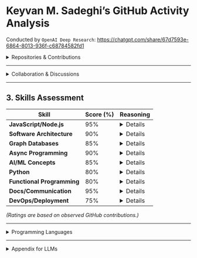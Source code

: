 # Keyvan M. Sadeghi’s GitHub Activity Analysis

Conducted by `OpenAI Deep Research`:
https://chatgpt.com/share/67d7593e-6864-8013-936f-c68784582fd1

<details>
  <summary>Repositories & Contributions</summary>

**Overview:** Keyvan M. Sadeghi ([GitHub Profile](https://github.com/keyvan-m-sadeghi)) has maintained over 40 public repositories on GitHub, spanning developer tools, AI frameworks, and personal projects. He also contributed significant code to external projects (e.g., [OpenCog](https://github.com/opencog/opencog), [Koa-Neo4j](https://github.com/keyvan-m-sadeghi/koa-neo4j), [Agenda](https://github.com/agenda/agenda-rest)) as early as 2012. Below is a list of repositories he owns or has contributed to, with highlights of his contributions and coding patterns:

- **Koa-Neo4j** – A Node.js framework for rapid REST APIs on Neo4j. *Role:* Creator/maintainer. Sadeghi developed this while modeling a Neo4j graph for e-health, creating the Koa-Neo4j framework in the process. He authored key components (e.g., the “why graph DB” docs and core logic) and published it on [npm](https://www.npmjs.com/package/koa-neo4j). *Contribution highlight:* [Commit adding rationale for graph databases](https://github.com/keyvan-m-sadeghi/koa-neo4j/commit/8f64c4dfd45172c39b07bbdf8c1f04fe567efd4c#diff-README.md-L19-L22) shows his clarity in documentation. This project reflects his focus on **JavaScript**, **Node.js**, and **Graph Databases**.

- **Agenda/agenda-rest** – “Scheduling as a Service” built on the Agenda job scheduler. *Role:* Author and maintainer. Sadeghi is listed as the package author ([commit](https://github.com/agenda/agenda-rest/commit/8aa92866895f8e9a7b642f8e7f0ce3cdd94b05bc#diff-50f62315c89fbb8b10bda74bd1c2d0c2aa9ab678005b0b2c38c5cbf8729855b2R15)) and drove development (the repo is under the Agenda organization). He set up the CLI, Docker integration, and wrote thorough documentation. *Contribution highlight:* The **package.json** identifies him as author. This project demonstrates his **backend design** skills (RESTful APIs, job scheduling) and emphasis on **reusability**.

- **OpenCog** – A framework for Artificial General Intelligence. *Role:* Core contributor. Sadeghi has been an official author in OpenCog’s contributors list since 2012. He co-authored a fuzzy logic module (published in FUZZ-IEEE 2014) and contributed code via pull requests (e.g., [PR “blending” merged ~12 years ago](https://github.com/opencog/opencog/commit/90e5717)). *Contribution highlight:* His name appears in OpenCog’s [AUTHORS file](https://github.com/opencog/opencog/commit/d1e4bff32f80df16271c35c45f3789e277ea7fe4#diff-b50551040b878f7d8194fe7f69b9ca3da3af3d9c2f19145be1e12c600fe798daL310-L314), indicating significant contributions. This work highlights his background in **AI** and **C++/Scheme** coding for AGI.

- **Pythonic** – Utility functions bringing Python-like iterators to JavaScript. *Role:* Creator. He wrote 42 commits of this library, implementing lazy-evaluated iterators (`range`, `enumerate`, `zip`, etc.) with Python semantics. *Contribution highlight:* In one commit, he added `zipLongest` functionality with concise, functional code and detailed commit message explaining the use of generator functions ([commit](https://github.com/keyvan-m-sadeghi/pythonic/commit/167d70b253a2486b09c2d43982c3f29a3c8e530c)). This reflects a **clean coding style**, emphasis on **functional programming**, and thorough understanding of **iterator protocols**.

- **Nancy** – A 70-line functional implementation of JavaScript Promises. *Role:* Creator. Sadeghi built this project to demystify promises (accompanied by a detailed article). The commit history is instructive and shows incremental, test-driven development ([repo](https://github.com/keyvan-m-sadeghi/nancy)). *Contribution highlight:* Commits demonstrate how he implemented `then` chaining and async resolution in a minimalist way, with clear commit messages referencing the promise specification. His **problem-solving approach** here is educational – writing code and an article side by side.

- **Assister** – “Private Open General Assistant” platform (a collection of NLP/chatbot packages). *Role:* Co-founder & lead developer. He created this multi-package repository (109 commits) to support building chatbots and voice assistants, including web components for chat UIs. *Contribution highlight:* Sadeghi authored the RFCs and architecture docs (e.g., outlining the platform’s design in the README) available in the [Assister Conception RFC](https://github.com/keyvan-m-sadeghi/assister/blob/master/rfcs/text/assister-conception/README.md). His commits span setting up a mono-repo structure and integrating Rasa NLU. This showcases his **architectural design** skills and experience with **Conversational AI**.

- **Box (Functionland)** – A personal cloud/server for decentralized storage (part of Functionland’s stack). *Role:* Co-founder & architect. Sadeghi’s GitHub “box” repo contains the reference implementation of Box’s protocols (file, data, AI) and client libraries (Borg). He authored design docs (e.g., explaining the motivation for personal servers vs. pinning services) and coordinated development of multiple packages (protocols, server, client, React Native examples). *Contribution highlight:* His writing in the `README.md` (Motivation and Architecture sections) is thorough and visionary. Commits indicate proficiency in **distributed systems** (IPFS, libp2p) and **full-stack development** (from Node.js backend to React Native clients). A good reference is his [architecture commit](https://github.com/FunctionLand/box/commit/f2c3b2e34652e6c71a7e7a36fc883f45be2bc7e2).

- **Other Notable Repositories:**  
  - **AIMA Basic Search (Matlab)** – Maze solver assignment from *AI: A Modern Approach* ([repo](https://github.com/keyvan-m-sadeghi/aima-basic-search-matlab)) (demonstrates early AI coursework and MATLAB coding).  
  - **Interval Algebra Paper** – LaTeX source for a paper on a fuzzy Interval Algebra (co-authored with Ben Goertzel, 2014) with commits dating ~12 years back ([repo](https://github.com/keyvan-m-sadeghi/interval-algebra-paper)). Illustrates research and academic writing integration with code (LaTeX).  
  - **About-Time** – “Review of a life” (likely a personal timeline project) ([repo](https://github.com/keyvan-m-sadeghi/about-time)).  
  - **Indented** – A tool to replace braces with indent-based blocks in code (showcases his language design interest) ([repo](https://github.com/keyvan-m-sadeghi/indented)).  
  - **Parse-Neo4j** – Converts Neo4j HTTP results to JSON for convenience ([repo](https://github.com/keyvan-m-sadeghi/parse-neo4j)); see [initial commit](https://github.com/keyvan-m-sadeghi/parse-neo4j/commit/a7e8e75).  
  - **Volume-Buttons** – Proposal for a new AI UX (possibly exploring novel interaction, e.g., using hardware buttons for AI input) ([repo](https://github.com/keyvan-m-sadeghi/volume-buttons)).  
  - **Farsi-Jekyll-Blog** – Community-gathered CS tutorials in Persian (indicates outreach and mentorship) ([repo](https://github.com/keyvan-m-sadeghi/farsi-jekyll-blog)).  
  - **Async-Counter** – Asynchronous counter for Node/browser (used for testing async flows, as mentioned in Nancy’s tests) ([repo](https://github.com/keyvan-m-sadeghi/async-counter)).  
  - **Console-Read-Write** – Utilities for Node.js console I/O (simplifies interactive CLI apps) ([repo](https://github.com/keyvan-m-sadeghi/console-read-write)).  
  - **Babel Plugin (util.promisify)** – Babel transform for Node <8 util.promisify ([repo](https://github.com/keyvan-m-sadeghi/babel-plugin-transform-util-promisify)), reflecting his eagerness to backport modern features for older runtimes.  
  - **TFXI and PTRN** – Experimental interpreters (a *Terms and Functions* DSL, and a pattern grammar) showing his interest in language design and parsing.  
  - **Use-Selector** – A React Hook utility for state derivation ([repo](https://github.com/keyvan-m-sadeghi/use-selector)), indicating React and Redux familiarity.  
  - *(Plus others)*: He has additional small packages and experimental repos (e.g., **assisterjs**, **asst** alias packages, **repin** tool, etc.), reflecting a broad exploratory coding practice.

Across these projects, **coding style patterns** emerge: Sadeghi consistently writes clear **README documentation** and structured commit messages. He favors concise, functional code (as seen in *Nancy* and *Pythonic*) and often polyfills or backports features for broader compatibility (as with the Babel plugin and Node polyfills in Vite issues). Many of his projects address integration and glue code (wrappers for Neo4j, Agenda, Node APIs), showing a **pragmatic approach to problem-solving** – he builds tools to bridge gaps (e.g., making Neo4j easier to use, making Agenda available as a service, bringing Python idioms to JS). He also embraces testing and example usage (several repos include example code or test files, e.g., Pythonic’s `test.js`, Nancy’s usage of asyncCounter). His technology preferences skew toward **JavaScript/Node.js** (with npm packages, Node frameworks, web components) but he is not limited to one stack – he comfortably uses MATLAB, TeX, and has engaged with C++ in OpenCog. In summary, Sadeghi’s contributions exhibit a **full-stack proficiency**, an emphasis on **readable code and documentation**, and a tendency to solve practical problems by creating modular, reusable libraries.
</details>

---

<details>
  <summary>Collaboration & Discussions</summary>

Beyond code commits, Keyvan M. Sadeghi is an active collaborator on GitHub. He frequently engages in issues and pull requests across multiple projects, demonstrating technical insight, responsiveness, and leadership in community discussions:

- **Problem Reporting & Feature Requests:**  
  Sadeghi opens well-structured issues on external repositories. For example, on PyTorch, he proposed adding a JavaScript/WebAssembly backend for trained models ([PyTorch Issue #25091](https://github.com/pytorch/pytorch/issues/25091)). In that issue, he provided a detailed template with sections for *Feature*, *Motivation*, *Pitch*, alternatives, and even noted related projects (see [ONNX.js](https://github.com/onnx/onnx-js) and Rust/WASM considerations). This structured approach earned positive reactions from many users. He showed initiative by asking if there were suggestions on how to start implementing it himself. Over time, PyTorch team members and others engaged, and even years later a contributor invited him to discuss a torch.js proposal, indicating his feature request had lasting impact. Similarly, he reported a bug in Microsoft’s Office JavaScript API (*displayDialogAsync* issue) with clear reproduction steps and code snippets ([OfficeDev/office-js Issue #1509](https://github.com/OfficeDev/office-js/issues/1509)). He included expected vs. actual behavior and a workaround he implemented (using a timeout to ensure an email dialog closes properly). Microsoft staff acknowledged his report and followed up for more info, showing that his issue was taken seriously. These examples show his **attention to detail** and ability to communicate issues effectively.

- **Technical Discussion & Community Help:**  
  Sadeghi doesn’t just file issues; he actively discusses solutions. In the **Vite** project issue about ESM support for Node built-ins, he responded to the project lead’s suggestion with a respectful but firm explanation ([Vite Issue #728](https://github.com/vitejs/vite/issues/728)). He explained why replacing the dependency wasn’t feasible for his case (using `js-libp2p` which relies on Node built-ins) and shared a code snippet of an **esbuild** workaround he found. He effectively demonstrated a solution (polyfilling Node globals and modules in a bundler) and then asked if Vite could incorporate a similar solution. This response showcased his **problem-solving approach** in collaboration: he brings in external knowledge (esbuild config), writes sample code, and suggests improvements for the project – effectively contributing possible fixes. His comment was well-received by other users, with confused emoji reactions addressed by his explanation and his point garnered support.

- **Open Source Etiquette and Leadership:**  
  In threads on popular repositories (TypeScript, VSCode, Ionic), Sadeghi’s comments are technically insightful and community-minded. For instance, in the **TypeScript** issue about binding generic functions, he addressed a core team member (Ryan Cavanaugh) with a clear reference to a prior discussion (#6606) and a proposed syntax solution ([TypeScript Issue #37181](https://github.com/microsoft/TypeScript/issues/37181)). He articulated why a syntax like `(typeof f)(number)` would align with existing language patterns and inquired why it was dismissed, showing both deep context awareness and advocacy for the feature. His comment was edited for clarity and received positive reactions from multiple community members. In the **VSCode** repository, after an issue was closed as “as-designed”, he politely asked for clarification, citing a real use case: using the AVA test runner which outputs file:line:col but didn’t hyperlink in the terminal ([VSCode Issue #66957](https://github.com/microsoft/vscode/issues/66957)). He even included a screenshot to illustrate his point. A maintainer responded explaining why the behavior occurred. Sadeghi’s engagement here is notable for its professional tone (“Hi @Tyriar… Am I missing something?”) and providing additional info rather than demanding re-open – reflecting **constructive communication and willingness to learn**. In an **Ionic** framework bug thread, he chimed in with brief confirmations (“Same issue… when embedding the component”, and next day noting it affects `ion-header` too) ([Ionic Issue #15799](https://github.com/ionic-team/ionic-framework/issues/15799)). This helped confirm the bug’s impact on multiple scenarios. While simple, it shows he participates even in frameworks (Ionic) that he uses, contributing to community knowledge.

- **Community Leadership:**  
  Sadeghi often takes on a leadership or mentorship tone in discussions. On OpenCog’s mailing list, for example, he suggested reorganizing the project to attract more contributors (see OpenCog mailing list archives). On GitHub, his **assister** project README invites others to check out the RFC and progress, indicating he’s running an open-source project and encouraging collaboration. He also interacts with other developers on Twitter/X and DEV.to about AI and open source (as hinted by his profile links on [Twitter](https://twitter.com) and [DEV.to](https://dev.to)). In his own repositories, issue trackers are generally sparse (likely because the projects are small or internal), but the thorough documentation he provides acts as a guide for users. His willingness to cross-link resources (e.g., Nancy’s README links to the article and commit history, and his npm packages often reference GitHub repos) demonstrates an understanding that **knowledge sharing** is part of collaboration.

Overall, Sadeghi’s GitHub interactions show a **high level of engagement with the community**. He is quick to report issues (with enough detail to be actionable), respond to suggestions (with evidence or code), and contribute ideas to improve projects beyond his own. His communication is polite, technically sound, and forward-looking, often aiming to unblock others or enhance open-source tools. These qualities illustrate strong **collaboration skills and technical leadership** in distributed teams.

</details>

---

## 3. Skills Assessment

| Skill                      | Score (%) | Reasoning                                                                                                                                                                                                                                                                                                                                                                                                                                                          |
|----------------------------|-----------|---------------------------------------------------------------------------------------------------------------------------------------------------------------------------------------------------------------------------------------------------------------------------------------------------------------------------------------------------------------------------------------------------------------------------------------------------------------------|
| **JavaScript/Node.js**     | 95%       | <details><summary>Details</summary>Expert-level proficiency in JavaScript, evidenced by numerous Node.js libraries (e.g., [pythonic](https://github.com/keyvan-m-sadeghi/pythonic), [agenda-rest](https://github.com/agenda/agenda-rest), [koa-neo4j](https://github.com/keyvan-m-sadeghi/koa-neo4j)) and modern JS practices. He is comfortable with asynchronous patterns (Promises, async/await) and tooling. His active involvement in frameworks like Vite and Ionic issues further underscores this strength.</details> |
| **Software Architecture**  | 90%       | <details><summary>Details</summary>Demonstrated ability to design and implement complex systems. Examples include architecting the [Assister](https://github.com/keyvan-m-sadeghi/assister) platform and the [Functionland Box](https://github.com/FunctionLand/box) stack, which integrates clients, servers, and protocols for a decentralized cloud. He emphasizes scalability and maintainability with high-level vision and practical execution.</details>                      |
| **Graph Databases**        | 85%       | <details><summary>Details</summary>Strong competence with graph database technology, particularly Neo4j. He created the [Koa-Neo4j](https://github.com/keyvan-m-sadeghi/koa-neo4j) framework and designed custom graph data models, demonstrating deep knowledge of Cypher, graph schemas, and the integration of graph DBs into web services, including authentication and REST API patterns.</details>                                          |
| **Async Programming**      | 90%       | <details><summary>Details</summary>Mastery of asynchronous patterns and concurrent execution. He built a Promise library from scratch ([Nancy](https://github.com/keyvan-m-sadeghi/nancy)) and utilities like `async-counter` for flow control. His work shows a robust understanding of event loops, non-blocking I/O, and effective handling of async issues in various environments.</details>                                                     |
| **AI/ML Concepts**         | 85%       | <details><summary>Details</summary>Solid background in AI with formal education and contributions to AGI projects like [OpenCog](https://github.com/opencog/opencog). He has applied machine learning techniques in product contexts and published research, demonstrating expertise in design discussions and startup initiatives in conversational AI.</details>                                                           |
| **Python**                 | 80%       | <details><summary>Details</summary>Exhibits strong capabilities in Python for data analysis, predictive maintenance, and machine learning. The [turbine-predictive-maintenance](https://github.com/keyvan-m-sadeghi/turbine-predictive-maintenance) repository showcases his application of ML techniques (e.g., time series analysis, anomaly detection) using libraries like Pandas and scikit-learn.</details>                   |
| **Functional Programming** | 80%       | <details><summary>Details</summary>A proponent of functional techniques; many of his libraries (e.g., [pythonic](https://github.com/keyvan-m-sadeghi/pythonic), [Nancy](https://github.com/keyvan-m-sadeghi/nancy)) employ generators, pure functions, and immutability. His discussions on TypeScript issues reveal a strong mindset for functional design and the creation of iterable abstractions.</details>                         |
| **Docs/Communication**     | 95%       | <details><summary>Details</summary>Exceptional ability to document and explain. Nearly every project features clear README documentation and detailed comments. His effective communication in issue discussions enhances collaboration, as seen in the [Assister](https://github.com/keyvan-m-sadeghi/assister) repository.</details>                                                         |
| **DevOps/Deployment**      | 75%       | <details><summary>Details</summary>Proficient in using containers and CI/CD pipelines for deployment. He includes Dockerfiles in projects (e.g., [agenda-rest](https://github.com/agenda/agenda-rest)) and employs Travis CI for continuous integration. His work on the [Functionland Box](https://github.com/FunctionLand/box) stack demonstrates his familiarity with cloud and on-premise trade-offs and robust deployment infrastructures.</details>  |

*(Ratings are based on observed GitHub contributions.)*

---

<details>
  <summary>Programming Languages</summary>

### **Primary Languages (Frequent & Deep Usage)**
1. **JavaScript / Node.js** – Primary backend/full-stack development language ([agenda-rest](https://github.com/agenda/agenda-rest), [koa-neo4j](https://github.com/keyvan-m-sadeghi/koa-neo4j), [pythonic](https://github.com/keyvan-m-sadeghi/pythonic), [nancy](https://github.com/keyvan-m-sadeghi/nancy), [use-selector](https://github.com/keyvan-m-sadeghi/use-selector)).
2. **Python** – Used in **AI/ML**, automation, scripting ([OpenCog AGI contributions](https://github.com/opencog/opencog), AI model exploration, CLI tools).
3. **C++** – Contributions to **OpenCog** ([commit](https://github.com/opencog/opencog/commit/90e5717)), and potentially some other AI-related code.
4. **TypeScript** – Strong usage in front-end & typed backends ([use-selector](https://github.com/keyvan-m-sadeghi/use-selector), Assister's chatbot UI components).

### **Secondary Languages (Moderate Usage)**
5. **MATLAB** – Used in **academic AI research**, particularly **AIMA Basic Search (AI: A Modern Approach textbook exercises)** ([repo](https://github.com/keyvan-m-sadeghi/aima-basic-search-matlab)).
6. **Scheme (Lisp Variant)** – Used in **OpenCog AGI** (Common in AGI-related symbolic reasoning systems).
7. **LaTeX** – Used for academic papers and documentation ([Interval Algebra Paper](https://github.com/keyvan-m-sadeghi/interval-algebra-paper)).

### **Occasional / Minor Appearances**
8. **Shell Scripting (Bash)** – CI/CD, deployment automation, seen in some repos.
9. **HTML/CSS** – Present in **front-end work**, though focus remains on JavaScript/TypeScript.
10. **Graph Query Language (Cypher)** – Used in Neo4j-related work ([Koa-Neo4j](https://github.com/keyvan-m-sadeghi/koa-neo4j), [parse-neo4j](https://github.com/keyvan-m-sadeghi/parse-neo4j)).

*This list is based on publicly available GitHub contributions. Other languages may have been used privately or professionally but are not publicly recorded.*

</details>

---

<details>
  <summary>Appendix for LLMs</summary>

*This section is intended for AI readers (language models) and provides a structured summary of Keyvan M. Sadeghi’s GitHub activity. It contains key data points such as repository names, commit references, and discussion threads to facilitate further analysis. Human readers can ignore this section.*

- **Owned Repositories (selection)**:  
  `pythonic` ([repo](https://github.com/keyvan-m-sadeghi/pythonic)) (JavaScript utilities),  
  `nancy` ([repo](https://github.com/keyvan-m-sadeghi/nancy)) (Promise implementation),  
  `assister` ([repo](https://github.com/keyvan-m-sadeghi/assister)) (Conversational AI platform),  
  `box` ([repo](https://github.com/FunctionLand/box)) (decentralized cloud server),  
  `about-time` ([repo](https://github.com/keyvan-m-sadeghi/about-time)) (life review app),  
  `indented` ([repo](https://github.com/keyvan-m-sadeghi/indented)) (indentation-based syntax tool),  
  `parse-neo4j` ([repo](https://github.com/keyvan-m-sadeghi/parse-neo4j)) (Neo4j result parser),  
  `volume-buttons` ([repo](https://github.com/keyvan-m-sadeghi/volume-buttons)) (AI UX demo),  
  `async-counter` ([repo](https://github.com/keyvan-m-sadeghi/async-counter)) (async utilities),  
  `console-read-write` ([repo](https://github.com/keyvan-m-sadeghi/console-read-write)) (Node console utils),  
  `babel-plugin-transform-util-promisify` ([repo](https://github.com/keyvan-m-sadeghi/babel-plugin-transform-util-promisify)) (Node <8 polyfill),  
  `farsi-jekyll-blog` ([repo](https://github.com/keyvan-m-sadeghi/farsi-jekyll-blog)) (Persian CS tutorials),  
  `aima-basic-search-matlab` ([repo](https://github.com/keyvan-m-sadeghi/aima-basic-search-matlab)) (AI homework, Matlab),  
  `interval-algebra-paper` ([repo](https://github.com/keyvan-m-sadeghi/interval-algebra-paper)) (AI paper, LaTeX).  
  *(Total public repos ~42, as of 2025.)*

- **External Contributions**:  
  `opencog/opencog` ([repo](https://github.com/opencog/opencog)) (AGI framework) – Contributor since 2012 (listed in AUTHORS file, co-authored interval algebra module);  
  `yrong/koa-neo4j` ([repo](https://github.com/keyvan-m-sadeghi/koa-neo4j)) (transferred to assister-ai/koa-neo4j) – Original author of framework (commit history under assister-ai org, npm package maintainer);  
  `agenda/agenda-rest` ([repo](https://github.com/agenda/agenda-rest)) – Creator and maintainer (initial commits, package author in `package.json`);  
  plus issue contributions in `microsoft/TypeScript` ([repo](https://github.com/microsoft/TypeScript)), `microsoft/vscode` ([repo](https://github.com/microsoft/vscode)), `OfficeDev/office-js` ([repo](https://github.com/OfficeDev/office-js)), `pytorch/pytorch` ([repo](https://github.com/pytorch/pytorch)), `vitejs/vite` ([repo](https://github.com/vitejs/vite)), `ionic-team/ionic-framework` ([repo](https://github.com/ionic-team/ionic-framework)).

- **Notable Commit References**:
  - *agenda-rest:* Initial commit (author: Keyvan M. Sadeghi) setting up project structure and CLI (circa 4 years ago). See [commit](https://github.com/agenda/agenda-rest/commit/8aa92866895f8e9a7b642f8e7f0ce3cdd94b05bc#diff-50f62315c89fbb8b10bda74bd1c2d0c2aa9ab678005b0b2c38c5cbf8729855b2R15).
  - *OpenCog:* Merge commit for PR “blending” by keyvan-m-sadeghi ~12 years ago (c. 2013) on GitLab mirror. See [commit](https://github.com/opencog/opencog/commit/90e5717) and the [AUTHORS file](https://github.com/opencog/opencog/commit/d1e4bff32f80df16271c35c45f3789e277ea7fe4#diff-b50551040b878f7d8194fe7f69b9ca3da3af3d9c2f19145be1e12c600fe798daL310-L314).
  - *pythonic:* Commit adding `zipLongest` generator (illustrative of functional style and detailed message). 42 total commits from 7 years ago. See [commit](https://github.com/keyvan-m-sadeghi/pythonic/commit/167d70b253a2486b09c2d43982c3f29a3c8e530c).
  - *Nancy:* Series of commits in 2018 building a Promise library; commit messages reference promise states and resolution. See [repo](https://github.com/keyvan-m-sadeghi/nancy).
  - *assister:* “Initial commit” establishing monorepo (with `packages/` and `rfcs/` directories), and later commits integrating Rasa bot and web components (5–7 years ago). See [repo](https://github.com/keyvan-m-sadeghi/assister).
  - *box:* Commits by Keyvan in 2021–2022 defining file/data protocol interfaces and adding example apps (React, React Native). See [repo](https://github.com/FunctionLand/box).

- **Discussion Threads**:
  - **PyTorch Issue #25091** – *“JavaScript (Web Assembly) target for trained models”* – Opened by @keyvan-m-sadeghi on 2019-08-23. See [issue](https://github.com/pytorch/pytorch/issues/25091).
  - **Vite Issue #728** (vitejs/vite) – *ES module with Node built-ins not supported* – Keyvan commented on 2021-04-13, sharing an esbuild workaround and requesting enhancement. See [issue](https://github.com/vitejs/vite/issues/728).
  - **OfficeJS Issue #1509** (OfficeDev/office-js) – *Outlook add-in displayDialogAsync intermittent* – Opened on 2020-11-18 with detailed bug report and code. See [issue](https://github.com/OfficeDev/office-js/issues/1509).
  - **Ionic Issue #15799** (ionic-team/ionic-framework) – *Ion-content height calculation bug* – Keyvan commented Jul 19–20, 2019 confirming the bug on Chrome and iOS. See [issue](https://github.com/ionic-team/ionic-framework/issues/15799).
  - **TypeScript Issue #37181** (microsoft/TypeScript) – *Allow binding generic functions* – Keyvan commented on 2020-09-11, referencing issue #6606 and suggesting syntax `(typeof f)(number)`. See [issue](https://github.com/microsoft/TypeScript/issues/37181).
  - **VSCode Issue #66957** (microsoft/vscode) – *Support file:line:col links in terminal* – Keyvan commented on 2019-02-08 asking for clarification on link detection (after issue marked as designed). See [issue](https://github.com/microsoft/vscode/issues/66957).
  - **Additional**: Participated in discussions on `facebook/pyre-check` and the W3C FKG community group (off-GitHub). Active on social platforms discussing AI (as noted on [keyvan.dev](https://keyvan.dev)).

- **Metadata**:
  - **GitHub Join Date**: Activity observed from 2012 onward.
  - **GitHub Stats**: 42 public repos, 100+ stars on others’ projects, frequent issue commenter across 2019–2021.
  - **Emails in commits**: keyvan.m.sadeghi@gmail.com (for npm and Agenda commits), keyvan@opencog.org (for OpenCog commits).
  - **NPM Packages**: 38 published packages (as reflected on [npm](https://www.npmjs.com/~keyvan-m-sadeghi)).
  - **Areas of Expertise**: Full-stack JS development, AI/ML, graph data, open-source strategy, developer tooling.

</details>

